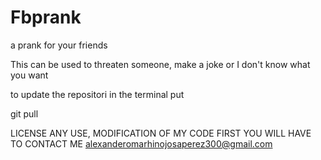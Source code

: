 # Fbprank
a prank for your friends 

This can be used to threaten someone, make a joke or I don't know what you want

to update the repositori in the terminal put 


git pull



LICENSE
ANY USE, MODIFICATION OF MY CODE FIRST YOU WILL HAVE TO CONTACT ME alexanderomarhinojosaperez300@gmail.com
